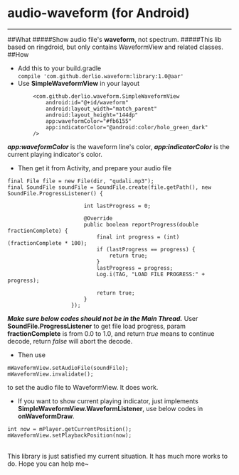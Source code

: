 # audio-waveform (for Android)
--------------------------
##What
#####Show audio file's <strong>waveform</strong>, not spectrum.
#####This lib based on ringdroid, but only contains WaveformView and related classes. 
<br/>
##How
* Add this to your build.gradle</br>
`compile 'com.github.derlio.waveform:library:1.0@aar'`
* Use **SimpleWaveformView** in your layout<br/>
```
        <com.github.derlio.waveform.SimpleWaveformView
            android:id="@+id/waveform"
            android:layout_width="match_parent"
            android:layout_height="144dp"
            app:waveformColor="#fb6155"
            app:indicatorColor="@android:color/holo_green_dark"
        />
```
<strong>*app:waveformColor*</strong> is the waveform line's color, <strong>*app:indicatorColor*</strong> is the current playing indicator's color.
* Then get it from Activity, and prepare your audio file
```
final File file = new File(dir, "qudali.mp3");
final SoundFile soundFile = SoundFile.create(file.getPath(), new SoundFile.ProgressListener() {

                        int lastProgress = 0;

                        @Override
                        public boolean reportProgress(double fractionComplete) {
                            final int progress = (int) (fractionComplete * 100);
                            if (lastProgress == progress) {
                                return true;
                            }
                            lastProgress = progress;
                            Log.i(TAG, "LOAD FILE PROGRESS:" + progress);
                            
                            return true;
                        }
                    });
```
***Make sure below codes should not be in the Main Thread.***
User **SoundFile.ProgressListener** to get file load progress, param **fractionComplete** is from 0.0 to 1.0, and return *true* means to continue decode, return *false* will abort the decode.
* Then use
```
mWaveformView.setAudioFile(soundFile);
mWaveformView.invalidate();
```
to set the audio file to WaveformView. It does work.
* If you want to show current playing indicator, just implements **SimpleWaveformView.WaveformListener**, use below codes in **onWaveformDraw**.
```
int now = mPlayer.getCurrentPosition();
mWaveformView.setPlaybackPosition(now);
```

<br/>
This library is just satisfied my current situation. It has much more works to do. Hope you can help me~

